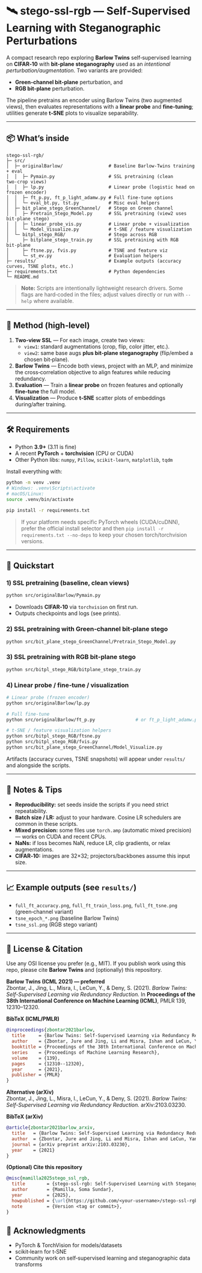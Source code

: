 # 🛰️ stego-ssl-rgb — Self‑Supervised Learning with Steganographic Perturbations

A compact research repo exploring **Barlow Twins** self‑supervised learning on **CIFAR‑10**
with **bit‑plane steganography** used as an *intentional perturbation/augmentation*.
Two variants are provided:
- **Green‑channel bit‑plane** perturbation, and
- **RGB bit‑plane** perturbation.

The pipeline pretrains an encoder using Barlow Twins (two augmented views), then evaluates
representations with a **linear probe** and **fine‑tuning**; utilities generate **t‑SNE** plots
to visualize separability.

---

## 📦 What’s inside

```
stego-ssl-rgb/
├─ src/
│  ├─ originalBarlow/                 # Baseline Barlow‑Twins training + eval
│  │  ├─ Pymain.py                    # SSL pretraining (clean two‑crop views)
│  │  ├─ lp.py                        # Linear probe (logistic head on frozen encoder)
│  │  ├─ ft_p.py, ft_p_light_adamw.py # Full fine‑tune options
│  │  └─ eval_bt.py, tst.py           # Misc eval helpers
│  ├─ bit_plane_stego_GreenChannel/   # Stego on Green channel
│  │  ├─ Pretrain_Stego_Model.py      # SSL pretraining (view2 uses bit‑plane stego)
│  │  ├─ linear_probe_vis.py          # Linear probe + visualization
│  │  └─ Model_Visualize.py           # t‑SNE / feature visualization
│  └─ bitpl_stego_RGB/                # Stego across RGB
│     ├─ bitplane_stego_train.py      # SSL pretraining with RGB bit‑plane
│     ├─ ftsne.py, fvis.py            # TSNE and feature viz
│     └─ st_ev.py                     # Evaluation helpers
├─ results/                           # Example outputs (accuracy curves, TSNE plots, etc.)
├─ requirements.txt                   # Python dependencies
└─ README.md
```

> **Note:** Scripts are intentionally lightweight research drivers. Some flags are hard‑coded in the files;
> adjust values directly or run with `--help` where available.

---

## 🧠 Method (high‑level)

1. **Two‑view SSL** — For each image, create two views:
   - `view1`: standard augmentations (crop, flip, color jitter, etc.).
   - `view2`: same base augs **plus bit‑plane steganography** (flip/embed a chosen bit‑plane).
2. **Barlow Twins** — Encode both views, project with an MLP, and minimize the cross‑correlation
   objective to align features while reducing redundancy.
3. **Evaluation** — Train a **linear probe** on frozen features and optionally **fine‑tune** the full model.
4. **Visualization** — Produce **t‑SNE** scatter plots of embeddings during/after training.

---

## 🛠 Requirements

- Python **3.9+** (3.11 is fine)
- A recent **PyTorch** + **torchvision** (CPU or CUDA)
- Other Python libs: `numpy`, `Pillow`, `scikit-learn`, `matplotlib`, `tqdm`

Install everything with:

```bash
python -m venv .venv
# Windows: .venv\Scripts\activate
# macOS/Linux:
source .venv/bin/activate

pip install -r requirements.txt
```

> If your platform needs specific PyTorch wheels (CUDA/cuDNN), prefer the official install selector
> and then `pip install -r requirements.txt --no-deps` to keep your chosen torch/torchvision versions.

---

## 🚀 Quickstart

### 1) SSL pretraining (baseline, clean views)
```bash
python src/originalBarlow/Pymain.py
```
- Downloads **CIFAR‑10** via `torchvision` on first run.
- Outputs checkpoints and logs (see prints).

### 2) SSL pretraining with **Green‑channel bit‑plane stego**
```bash
python src/bit_plane_stego_GreenChannel/Pretrain_Stego_Model.py
```

### 3) SSL pretraining with **RGB bit‑plane stego**
```bash
python src/bitpl_stego_RGB/bitplane_stego_train.py
```

### 4) Linear probe / fine‑tune / visualization
```bash
# Linear probe (frozen encoder)
python src/originalBarlow/lp.py

# Full fine‑tune
python src/originalBarlow/ft_p.py               # or ft_p_light_adamw.py

# t‑SNE / feature visualization helpers
python src/bitpl_stego_RGB/ftsne.py
python src/bitpl_stego_RGB/fvis.py
python src/bit_plane_stego_GreenChannel/Model_Visualize.py
```

Artifacts (accuracy curves, TSNE snapshots) will appear under `results/` and alongside the scripts.

---

## 🧪 Notes & Tips

- **Reproducibility:** set seeds inside the scripts if you need strict repeatability.
- **Batch size / LR:** adjust to your hardware. Cosine LR schedulers are common in these scripts.
- **Mixed precision:** some files use `torch.amp` (automatic mixed precision) — works on CUDA and recent CPUs.
- **NaNs:** if loss becomes NaN, reduce LR, clip gradients, or relax augmentations.
- **CIFAR‑10:** images are 32×32; projectors/backbones assume this input size.

---

## 📈 Example outputs (see `results/`)

- `full_ft_accuracy.png`, `full_ft_train_loss.png`, `full_ft_tsne.png` (green‑channel variant)
- `tsne_epoch_*.png` (baseline Barlow Twins)
- `tsne_ssl.png` (RGB stego variant)

---

## 🧾 License & Citation

Use any OSI license you prefer (e.g., MIT). If you publish work using this repo, please cite **Barlow Twins** and (optionally) this repository.

**Barlow Twins (ICML 2021) — preferred**  
Zbontar, J., Jing, L., Misra, I., LeCun, Y., & Deny, S. (2021). *Barlow Twins: Self-Supervised Learning via Redundancy Reduction.* In **Proceedings of the 38th International Conference on Machine Learning (ICML)**, PMLR 139, 12310–12320.

**BibTeX (ICML/PMLR)**
```bibtex
@inproceedings{zbontar2021barlow,
  title     = {Barlow Twins: Self-Supervised Learning via Redundancy Reduction},
  author    = {Zbontar, Jure and Jing, Li and Misra, Ishan and LeCun, Yann and Deny, St{'e}phane},
  booktitle = {Proceedings of the 38th International Conference on Machine Learning},
  series    = {Proceedings of Machine Learning Research},
  volume    = {139},
  pages     = {12310--12320},
  year      = {2021},
  publisher = {PMLR}
}
```

**Alternative (arXiv)**  
Zbontar, J., Jing, L., Misra, I., LeCun, Y., & Deny, S. (2021). *Barlow Twins: Self-Supervised Learning via Redundancy Reduction.* arXiv:2103.03230.

**BibTeX (arXiv)**
```bibtex
@article{zbontar2021barlow_arxiv,
  title   = {Barlow Twins: Self-Supervised Learning via Redundancy Reduction},
  author  = {Zbontar, Jure and Jing, Li and Misra, Ishan and LeCun, Yann and Deny, St{'e}phane},
  journal = {arXiv preprint arXiv:2103.03230},
  year    = {2021}
}
```

**(Optional) Cite this repository**
```bibtex
@misc{mamilla2025stego_ssl_rgb,
  title        = {stego-ssl-rgb: Self-Supervised Learning with Steganographic Perturbations},
  author       = {Mamilla, Soma Sundar},
  year         = {2025},
  howpublished = {\url{https://github.com/<your-username>/stego-ssl-rgb}},
  note         = {Version <tag or commit>},
}
```

## 🙏 Acknowledgments

- PyTorch & TorchVision for models/datasets
- scikit‑learn for t‑SNE
- Community work on self‑supervised learning and steganographic data transforms
